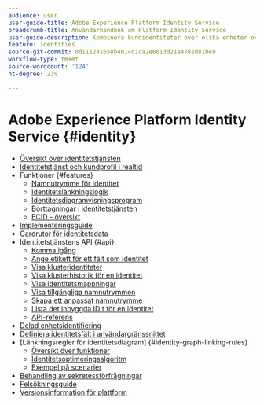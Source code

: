 ```yaml
---
audience: user
user-guide-title: Adobe Experience Platform Identity Service
breadcrumb-title: Användarhandbok om Platform Identity Service
user-guide-description: Kombinera kundidentiteter över olika enheter och system för att leverera personanpassade digitala upplevelser.
feature: Identities
source-git-commit: 0d111241658b4014d1ca2e6013d21a4782d81be9
workflow-type: tm+mt
source-wordcount: '124'
ht-degree: 23%

---
```



# Adobe Experience Platform Identity Service {#identity}

- [Översikt över identitetstjänsten](home.md)
- [Identitetstjänst och kundprofil i realtid](identity-and-profile.md)
- Funktioner {#features}
   - [Namnutrymme för identitet](./features/namespaces.md)
   - [Identitetslänkningslogik](./features/identity-linking-logic.md)
   - [Identitetsdiagramvisningsprogram](./features/identity-graph-viewer.md)
   - [Borttagningar i identitetstjänsten](./features/deletion.md)
   - [ECID - översikt](./features/ecid.md)
- [Implementeringsguide](implementation.md)
- [Gardrutor för identitetsdata](guardrails.md)
- Identitetstjänstens API {#api}
   - [Komma igång](api/getting-started.md)
   - [Ange etikett för ett fält som identitet](api/label-identities.md)
   - [Visa klusteridentiteter](api/list-cluster-identites.md)
   - [Visa klusterhistorik för en identitet](api/list-cluster-history.md)
   - [Visa identitetsmappningar](api/list-identity-mappings.md)
   - [Visa tillgängliga namnutrymmen](api/list-namespaces.md)
   - [Skapa ett anpassat namnutrymme](api/create-custom-namespace.md)
   - [Lista det inbyggda ID:t för en identitet](api/list-native-id.md)
   - [API-referens](https://www.adobe.io/experience-platform-apis/references/identity-service)
- [Delad enhetsidentifiering](shared-device-detection.md)
- [Definiera identitetsfält i användargränssnittet](label-identities.md)
- [Länkningsregler för identitetsdiagram] {#identity-graph-linking-rules}
   - [Översikt över funktioner](./identity-graph-linking-rules/overview.md)
   - [Identitetsoptimeringsalgoritm](./identity-graph-linking-rules/identity-optimization-algorithm.md)
   - [Exempel på scenarier](./identity-graph-linking-rules/example-scenarios.md)
- [Behandling av sekretessförfrågningar](privacy.md)
- [Felsökningsguide](troubleshooting-guide.md)
- [Versionsinformation för plattform](https://www.adobe.com/go/platform-release-notes-en)